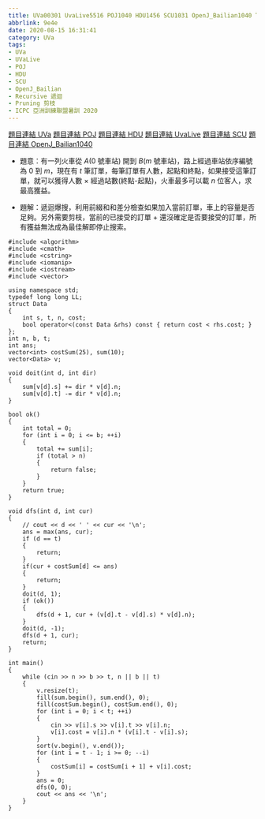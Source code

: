 ```yaml
---
title: UVa00301 UvaLive5516 POJ1040 HDU1456 SCU1031 OpenJ_Bailian1040 Transportation
abbrlink: 9e4e
date: 2020-08-15 16:31:41
category: UVa
tags:
- UVa
- UVaLive
- POJ
- HDU
- SCU
- OpenJ_Bailian
- Recursive 遞迴
- Pruning 剪枝
- ICPC 亞洲訓練聯盟暑訓 2020
---
```

[題目連結 UVa](https://onlinejudge.org/index.php?option=com_onlinejudge&Itemid=8&page=show_problem&problem=237)
[題目連結 POJ](http://poj.org/problem?id=1040)
[題目連結 HDU](http://acm.hdu.edu.cn/showproblem.php?pid=1456)
[題目連結 UvaLive](https://icpcarchive.ecs.baylor.edu/index.php?option=com_onlinejudge&Itemid=8&page=show_problem&problem=3517)
[題目連結 SCU](http://acm.scu.edu.cn/soj/problem.action?id=1031)
[題目連結 OpenJ_Bailian1040](http://bailian.openjudge.cn/practice/1040?lang=en_US)
* 題意：有一列火車從 $A$($0$ 號車站) 開到 $B$($m$ 號車站)，路上經過車站依序編號為 $0$ 到 $m$，現在有 $t$ 筆訂單，每筆訂單有人數，起點和終點，如果接受這筆訂單，就可以獲得人數 $\times$ 經過站數(終點-起點)，火車最多可以載 $n$ 位客人，求最高獲益。
<!-- more -->
* 題解：遞迴爆搜，利用前綴和和差分檢查如果加入當前訂單，車上的容量是否足夠。另外需要剪枝，當前的已接受的訂單 + 還沒確定是否要接受的訂單，所有獲益無法成為最佳解即停止搜索。
```cpp=
#include <algorithm>
#include <cmath>
#include <cstring>
#include <iomanip>
#include <iostream>
#include <vector>

using namespace std;
typedef long long LL;
struct Data
{
    int s, t, n, cost;
    bool operator<(const Data &rhs) const { return cost < rhs.cost; }
};
int n, b, t;
int ans;
vector<int> costSum(25), sum(10);
vector<Data> v;

void doit(int d, int dir)
{
    sum[v[d].s] += dir * v[d].n;
    sum[v[d].t] -= dir * v[d].n;
}

bool ok()
{
    int total = 0;
    for (int i = 0; i <= b; ++i)
    {
        total += sum[i];
        if (total > n)
        {
            return false;
        }
    }
    return true;
}

void dfs(int d, int cur)
{
    // cout << d << ' ' << cur << '\n';
    ans = max(ans, cur);
    if (d == t)
    {
        return;
    }
    if(cur + costSum[d] <= ans)
    {
        return;
    }
    doit(d, 1);
    if (ok())
    {
        dfs(d + 1, cur + (v[d].t - v[d].s) * v[d].n);
    }
    doit(d, -1);
    dfs(d + 1, cur);
    return;
}

int main()
{
    while (cin >> n >> b >> t, n || b || t)
    {
        v.resize(t);
        fill(sum.begin(), sum.end(), 0);
        fill(costSum.begin(), costSum.end(), 0);
        for (int i = 0; i < t; ++i)
        {
            cin >> v[i].s >> v[i].t >> v[i].n;
            v[i].cost = v[i].n * (v[i].t - v[i].s);
        }
        sort(v.begin(), v.end());
        for (int i = t - 1; i >= 0; --i)
        {
            costSum[i] = costSum[i + 1] + v[i].cost;
        }
        ans = 0;
        dfs(0, 0);
        cout << ans << '\n';
    }
}
```